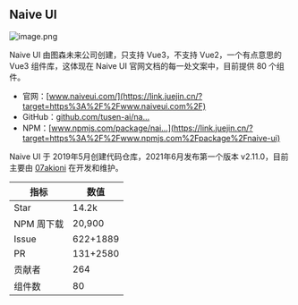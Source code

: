

## Naive UI

![image.png](https://p6-juejin.byteimg.com/tos-cn-i-k3u1fbpfcp/0b5f26c9d3b24fe1b699f22dd8689a47~tplv-k3u1fbpfcp-jj-mark:3024:0:0:0:q75.awebp#?w=123&h=150&s=6427&e=png&a=1&b=5fbc21)

Naive UI 由图森未来公司创建，只支持 Vue3，不支持 Vue2，一个有点意思的 Vue3 组件库，这体现在 Naive UI 官网文档的每一处文案中，目前提供 80 个组件。

- 官网：[www.naiveui.com/](https://link.juejin.cn/?target=https%3A%2F%2Fwww.naiveui.com%2F)
- GitHub：[github.com/tusen-ai/na…](https://link.juejin.cn/?target=https%3A%2F%2Fgithub.com%2Ftusen-ai%2Fnaive-ui)
- NPM：[www.npmjs.com/package/nai…](https://link.juejin.cn/?target=https%3A%2F%2Fwww.npmjs.com%2Fpackage%2Fnaive-ui)

Naive UI 于 2019年5月创建代码仓库，2021年6月发布第一个版本 v2.11.0，目前主要由 [07akioni](https://link.juejin.cn/?target=https%3A%2F%2Fgithub.com%2F07akioni) 在开发和维护。

| 指标       | 数值     |
| ---------- | -------- |
| Star       | 14.2k    |
| NPM 周下载 | 20,900   |
| Issue      | 622+1889 |
| PR         | 131+2580 |
| 贡献者     | 264      |
| 组件数     | 80       |



